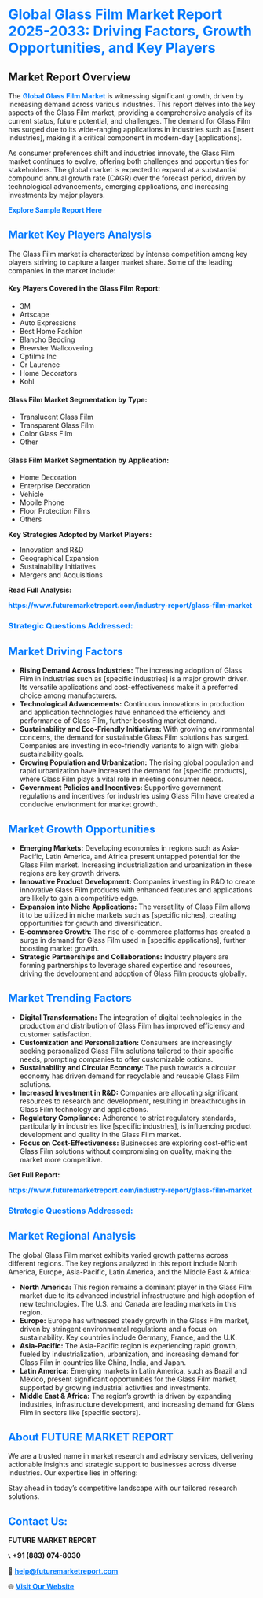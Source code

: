 <h1 style="color: #007BFF;">Global Glass Film Market Report 2025-2033: Driving Factors, Growth Opportunities, and Key Players</h1>

<section id="overview">
<h2>Market Report Overview</h2>
<p>The <a href="https://www.futuremarketreport.com/industry-report/glass-film-market" style="color: #007BFF; text-decoration: none;"><strong>Global Glass Film Market</strong></a> is witnessing significant growth, driven by increasing demand across various industries. This report delves into the key aspects of the Glass Film market, providing a comprehensive analysis of its current status, future potential, and challenges. The demand for Glass Film has surged due to its wide-ranging applications in industries such as [insert industries], making it a critical component in modern-day [applications].</p>
<p>As consumer preferences shift and industries innovate, the Glass Film market continues to evolve, offering both challenges and opportunities for stakeholders. The global market is expected to expand at a substantial compound annual growth rate (CAGR) over the forecast period, driven by technological advancements, emerging applications, and increasing investments by major players.</p>
</section>

<section id="overview">
<p><a href="https://www.futuremarketreport.com/request-sample/reportId=29631" style="color: #007BFF; text-decoration: none;"><strong>Explore Sample Report Here</strong></a></p>
</section>

<section id="key-players">
<h2 style="color: #007BFF;">Market Key Players Analysis</h2>
<p>The Glass Film market is characterized by intense competition among key players striving to capture a larger market share. Some of the leading companies in the market include:</p>
<h4>Key Players Covered in the Glass Film Report:</h4>
<ul><li>3M</li><li>Artscape</li><li>Auto Expressions</li><li>Best Home Fashion</li><li>Blancho Bedding</li><li>Brewster Wallcovering</li><li>Cpfilms Inc</li><li>Cr Laurence</li><li>Home Decorators</li><li>Kohl</li></ul>
<h4>Glass Film Market Segmentation by Type:</h4>
<ul><li>Translucent Glass Film</li><li>Transparent Glass Film</li><li>Color Glass Film</li><li>Other</li></ul>

<h4>Glass Film Market Segmentation by Application:</h4>
<ul><li>Home Decoration</li><li>Enterprise Decoration</li><li>Vehicle</li><li>Mobile Phone</li><li>Floor Protection Films</li><li>Others</li></ul>
<p><strong>Key Strategies Adopted by Market Players:</strong></p>
<ul>
<li>Innovation and R&D</li>
<li>Geographical Expansion</li>
<li>Sustainability Initiatives</li>
<li>Mergers and Acquisitions</li>
</ul>
</section>

<section>
<p><strong>Read Full Analysis: </strong></p><a href="https://www.futuremarketreport.com/industry-report/glass-film-market" style="color: #007BFF; text-decoration: none;"><strong>https://www.futuremarketreport.com/industry-report/glass-film-market</strong></a>
<h3 style="color: #007BFF;">Strategic Questions Addressed:</h3>
</section>

<section id="driving-factors">
<h2 style="color: #007BFF;">Market Driving Factors</h2>
<ul>
<li><strong>Rising Demand Across Industries:</strong> The increasing adoption of Glass Film in industries such as [specific industries] is a major growth driver. Its versatile applications and cost-effectiveness make it a preferred choice among manufacturers.</li>
<li><strong>Technological Advancements:</strong> Continuous innovations in production and application technologies have enhanced the efficiency and performance of Glass Film, further boosting market demand.</li>
<li><strong>Sustainability and Eco-Friendly Initiatives:</strong> With growing environmental concerns, the demand for sustainable Glass Film solutions has surged. Companies are investing in eco-friendly variants to align with global sustainability goals.</li>
<li><strong>Growing Population and Urbanization:</strong> The rising global population and rapid urbanization have increased the demand for [specific products], where Glass Film plays a vital role in meeting consumer needs.</li>
<li><strong>Government Policies and Incentives:</strong> Supportive government regulations and incentives for industries using Glass Film have created a conducive environment for market growth.</li>
</ul>
</section>

<section id="growth-opportunities">
<h2 style="color: #007BFF;">Market Growth Opportunities</h2>
<ul>
<li><strong>Emerging Markets:</strong> Developing economies in regions such as Asia-Pacific, Latin America, and Africa present untapped potential for the Glass Film market. Increasing industrialization and urbanization in these regions are key growth drivers.</li>
<li><strong>Innovative Product Development:</strong> Companies investing in R&D to create innovative Glass Film products with enhanced features and applications are likely to gain a competitive edge.</li>
<li><strong>Expansion into Niche Applications:</strong> The versatility of Glass Film allows it to be utilized in niche markets such as [specific niches], creating opportunities for growth and diversification.</li>
<li><strong>E-commerce Growth:</strong> The rise of e-commerce platforms has created a surge in demand for Glass Film used in [specific applications], further boosting market growth.</li>
<li><strong>Strategic Partnerships and Collaborations:</strong> Industry players are forming partnerships to leverage shared expertise and resources, driving the development and adoption of Glass Film products globally.</li>
</ul>
</section>

<section id="trending-factors">
<h2 style="color: #007BFF;">Market Trending Factors</h2>
<ul>
<li><strong>Digital Transformation:</strong> The integration of digital technologies in the production and distribution of Glass Film has improved efficiency and customer satisfaction.</li>
<li><strong>Customization and Personalization:</strong> Consumers are increasingly seeking personalized Glass Film solutions tailored to their specific needs, prompting companies to offer customizable options.</li>
<li><strong>Sustainability and Circular Economy:</strong> The push towards a circular economy has driven demand for recyclable and reusable Glass Film solutions.</li>
<li><strong>Increased Investment in R&D:</strong> Companies are allocating significant resources to research and development, resulting in breakthroughs in Glass Film technology and applications.</li>
<li><strong>Regulatory Compliance:</strong> Adherence to strict regulatory standards, particularly in industries like [specific industries], is influencing product development and quality in the Glass Film market.</li>
<li><strong>Focus on Cost-Effectiveness:</strong> Businesses are exploring cost-efficient Glass Film solutions without compromising on quality, making the market more competitive.</li>
</ul>
</section>

<section>
<p><strong>Get Full Report: </strong></p><a href="https://www.futuremarketreport.com/industry-report/glass-film-market" style="color: #007BFF; text-decoration: none;"><strong>https://www.futuremarketreport.com/industry-report/glass-film-market</strong></a>
<h3 style="color: #007BFF;">Strategic Questions Addressed:</h3>
</section>


<section id="regional-analysis">
<h2 style="color: #007BFF;">Market Regional Analysis</h2>
<p>The global Glass Film market exhibits varied growth patterns across different regions. The key regions analyzed in this report include North America, Europe, Asia-Pacific, Latin America, and the Middle East & Africa:</p>
<ul>
<li><strong>North America:</strong> This region remains a dominant player in the Glass Film market due to its advanced industrial infrastructure and high adoption of new technologies. The U.S. and Canada are leading markets in this region.</li>
<li><strong>Europe:</strong> Europe has witnessed steady growth in the Glass Film market, driven by stringent environmental regulations and a focus on sustainability. Key countries include Germany, France, and the U.K.</li>
<li><strong>Asia-Pacific:</strong> The Asia-Pacific region is experiencing rapid growth, fueled by industrialization, urbanization, and increasing demand for Glass Film in countries like China, India, and Japan.</li>
<li><strong>Latin America:</strong> Emerging markets in Latin America, such as Brazil and Mexico, present significant opportunities for the Glass Film market, supported by growing industrial activities and investments.</li>
<li><strong>Middle East & Africa:</strong> The region’s growth is driven by expanding industries, infrastructure development, and increasing demand for Glass Film in sectors like [specific sectors].</li>
</ul>
</section>

<footer>
<h2 style="color: #007BFF;">About FUTURE MARKET REPORT</h2>
<p>We are a trusted name in market research and advisory services, delivering actionable insights and strategic support to businesses across diverse industries. Our expertise lies in offering:</p>

<p>Stay ahead in today’s competitive landscape with our tailored research solutions.</p>

<h2 style="color: #007BFF;">Contact Us:</h2>
<p><strong>FUTURE MARKET REPORT</strong></p>
<p>📞 <strong>+91 (883) 074-8030</strong></p>
<p>📧 <strong><a href="mailto:help@futuremarketreport.com" style="color: #007BFF;">help@futuremarketreport.com</a></strong></p>
<p>🌐 <strong><a href="https://www.futuremarketreport.com/" style="color: #007BFF;">Visit Our Website</a></strong></p>
</footer>